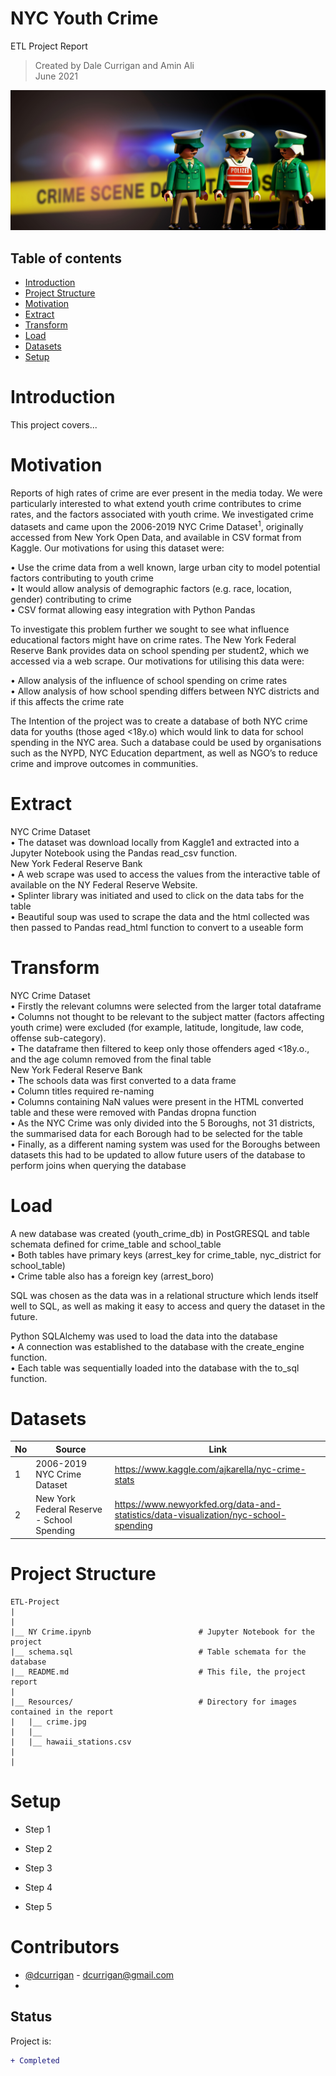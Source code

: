 # NYC Youth Crime
ETL Project Report

> Created by Dale Currigan and Amin Ali  
> June 2021  
  
![ETL](/Resources/crime.jpg)    

## Table of contents  
* [Introduction](#Project-Intro)  
* [Project Structure](#Project-Structure)  
* [Motivation](#Motivation)  
* [Extract](#Extract)  
* [Transform](#Tranform)
* [Load](#Load)
* [Datasets](#Datasets)  
* [Setup](#Setup)     

# Introduction
This project covers...  
    
# Motivation  
  
Reports of high rates of crime are ever present in the media today. We were particularly interested to what extend youth crime contributes to crime rates, and the factors associated with youth crime. We investigated crime datasets and came upon the 2006-2019 NYC Crime Dataset<sup>1</sup>, originally accessed from New York Open Data, and available in CSV format from Kaggle. Our motivations for using this dataset were:  
  
•	Use the crime data from a well known, large urban city to model potential factors contributing to youth crime  
•	It would allow analysis of demographic factors (e.g. race, location, gender) contributing to crime  
•	CSV format allowing easy integration with Python Pandas  
   
To investigate this problem further we sought to see what influence educational factors might have on crime rates. The New York Federal Reserve Bank provides data on school spending per student2, which we accessed via a web scrape. Our motivations for utilising this data were:  
  
•	Allow analysis of the influence of school spending on crime rates  
•	Allow analysis of how school spending differs between NYC districts and if this affects the crime rate  
  
The Intention of the project was to create a database of both NYC crime data for youths (those aged <18y.o) which would link to data for school spending in the NYC area. Such a database could be used by organisations such as the NYPD, NYC Education department, as well as NGO’s to reduce crime and improve outcomes in communities.   
  
  

# Extract  
NYC Crime Dataset  
•	The dataset was download locally from Kaggle1 and extracted into a Jupyter Notebook using the Pandas read_csv function.   
New York Federal Reserve Bank   
•	A web scrape was used to access the values from the interactive table of available on the NY Federal Reserve Website.  
•	Splinter library was initiated and used to click on the data tabs for the table   
•	Beautiful soup was used to scrape the data and the html collected was then passed to Pandas read_html function to convert to a useable form  
  
  
# Transform  
NYC Crime Dataset  
•	Firstly the relevant columns were selected from the larger total dataframe  
•	Columns not thought to be relevant to the subject matter (factors affecting youth crime) were excluded (for example, latitude, longitude, law code, offense sub-category).  
•	The dataframe then filtered to keep only those offenders aged <18y.o., and the age column removed from the final table  
New York Federal Reserve Bank  
•	The schools data was first converted to a data frame  
•	Column titles required re-naming  
•	Columns containing NaN values were present in the HTML converted table and these were removed with Pandas dropna function  
•	As the NYC Crime was only divided into the 5 Boroughs, not 31 districts, the summarised data for each Borough had to be selected for the table   
•	Finally, as a different naming system was used for the Boroughs between datasets this had to be updated to allow future users of the database to perform joins when querying  the database  

  
# Load    
A new database was created (youth_crime_db) in PostGRESQL and table schemata defined for crime_table and school_table   
•	Both tables have primary keys (arrest_key for crime_table, nyc_district for school_table)  
•	Crime table also has a foreign key (arrest_boro)  

SQL was chosen as the data was in a relational structure which lends itself well to SQL, as well as making it easy to access and query the dataset in the future.  

Python SQLAlchemy was used to load the data into the database  
•	A connection was established to the database with the create_engine function.   
•	Each table was sequentially loaded into the database with the to_sql function.   

# Datasets 

|No|Source|Link|
|-|-|-|
|1|2006-2019 NYC Crime Dataset         |https://www.kaggle.com/ajkarella/nyc-crime-stats| 
|2|New York Federal Reserve - School Spending |https://www.newyorkfed.org/data-and-statistics/data-visualization/nyc-school-spending|
 
  
  
# Project Structure  
```
ETL-Project   
|  
|    
|__ NY Crime.ipynb                        # Jupyter Notebook for the project
|__ schema.sql                            # Table schemata for the database 
|__ README.md                             # This file, the project report
|
|__ Resources/                            # Directory for images contained in the report   
|   |__ crime.jpg                    
|   |__  
|   |__ hawaii_stations.csv
|
|    

``` 
  
# Setup 
  
* Step 1  
* Step 2   
* Step 3  
  
* Step 4 
* Step 5    



# Contributors  
- [@dcurrigan](https://github.com/dcurrigan) - <dcurrigan@gmail.com>
- 


## Status
Project is: 
````diff 
+ Completed
````
